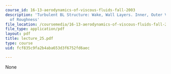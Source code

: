 ```yaml
---
course_id: 16-13-aerodynamics-of-viscous-fluids-fall-2003
description: 'Turbulent BL Structure: Wake, Wall Layers. Inner, Outer Variables. Effects
  of Roughness'
file_location: /coursemedia/16-13-aerodynamics-of-viscous-fluids-fall-2003/fcf835c9fa2b4aba653d3f6752fd6aec_lecture_25.pdf
file_type: application/pdf
layout: pdf
title: lecture_25.pdf
type: course
uid: fcf835c9fa2b4aba653d3f6752fd6aec

---
```

None
